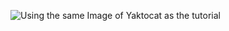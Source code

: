 ![Using the same Image of Yaktocat as the tutorial](https://octodex.github.com/images/yaktocat.png)
